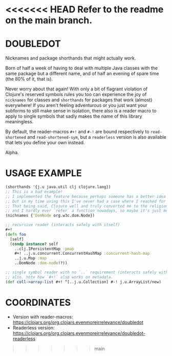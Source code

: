 <<<<<<< HEAD
Refer to the readme on the main branch.
=======
# DOUBLEDOT

Nicknames and package shorthands that might actually work.

Born of half a week of having to deal with multiple Java classes with the same package but a different name, and of half an evening of spare time (the 80% of it, that is).

Never worry about that again! With only a bit of flagrant violation of Clojure's reserved symbols rules you too can experience the joy of `nicknames` for classes and `shorthands` for packages that work (almost) everywhere! If you aren't feeling adventurous or you just want your subforms to still make sense in isolation, there also is a reader macro to apply to single symbols that sadly makes the name of this library meaningless.

By default, the reader-macros `#+!` and `#-!` are bound respectively to `read-shortened` and `read-shortened-sym`,
but a `readerless` version is also available that lets you define your own instead.

Alpha.

# USAGE EXAMPLE

```clojure
(shorthands '{j.u java.util clj clojure.lang})
;; This is a bad example!
;; I implemented the feature because perhaps someone has a better idea than me on how to use it,
;; but in my time using this I've never had a case where I reached for this.
;; That being said, Clojure well and truly converted me to the religion of the Namespace
;; and I hardly ever `refer` a function nowadays, so maybe it's just me.
(nichnames {'DomNode org.w3c.dom.Node}) 

;; recursive reader (interacts safely with itself)
#+!
(defn foo
  [self]
  (condp instance? self
    ..clj.IPersistentMap :pmap
    #+! ..j.u.concurrent.ConcurrentHashMap :concurrent-hash-map
    ..j.u.Map :map
    ..DomNode :dom-node!?))

;; single symbol reader with no `..` requirement (interacts safely with recursive reader)
;; also, note how `#+!` also works on metadata.
(def coll->array-list #+! ^[..j.u.Collection] #-! j.u.ArrayList/new)
```

# COORDINATES
- Version with reader-macros: https://clojars.org/org.clojars.evenmoreirrelevance/doubledot 
- Readerless version: https://clojars.org/org.clojars.evenmoreirrelevance/doubledot-readerless
>>>>>>> main
